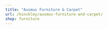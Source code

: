 ```yaml
---
title: "Ausmus Furniture & Carpet"
url: /hinckley/ausmus-furniture-and-carpet/
shop: furniture
---
```


